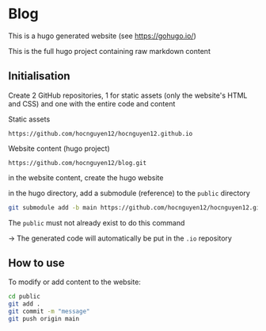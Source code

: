 # Blog

This is a hugo generated website (see https://gohugo.io/)

This is the full hugo project containing raw markdown content

## Initialisation

Create 2 GitHub repositories, 1 for static assets (only the website's HTML and CSS) and one with the entire code and content

Static assets
```
https://github.com/hocnguyen12/hocnguyen12.github.io
```
Website content (hugo project)
```
https://github.com/hocnguyen12/blog.git
```

in the website content, create the hugo website

in the hugo directory, add a submodule (reference) to the ```public``` directory
```bash
git submodule add -b main https://github.com/hocnguyen12/hocnguyen12.github.io.git public/ 
```

The ```public``` must not already exist to do this command

-> The generated code will automatically be put in the ```.io``` repository

## How to use

To modify or add content to the website:

```bash
cd public
git add .
git commit -m "message"
git push origin main
```

